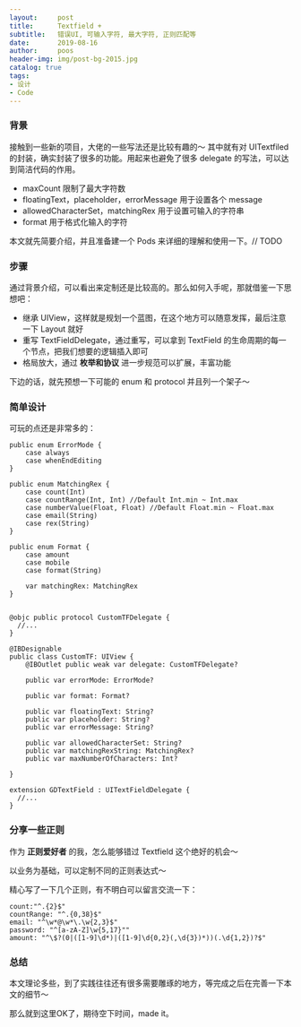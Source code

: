 ```yaml
---
layout:     post
title:      Textfield +
subtitle:   错误UI, 可输入字符, 最大字符, 正则匹配等
date:       2019-08-16
author:     poos
header-img: img/post-bg-2015.jpg
catalog: true
tags:
- 设计
- Code
---
```


### 背景

接触到一些新的项目，大佬的一些写法还是比较有趣的～ 其中就有对 UITextfiled 的封装，确实封装了很多的功能。用起来也避免了很多 delegate 的写法，可以达到简洁代码的作用。

- maxCount 限制了最大字符数
- floatingText，placeholder，errorMessage 用于设置各个 message
- allowedCharacterSet，matchingRex 用于设置可输入的字符串
- format 用于格式化输入的字符

本文就先简要介绍，并且准备建一个 Pods 来详细的理解和使用一下。// TODO

### 步骤

通过背景介绍，可以看出来定制还是比较高的。那么如何入手呢，那就借鉴一下思想吧：

- 继承 UIView，这样就是规划一个蓝图，在这个地方可以随意发挥，最后注意一下 Layout 就好
- 重写 TextFieldDelegate，通过重写，可以拿到 TextField 的生命周期的每一个节点，把我们想要的逻辑插入即可
- 格局放大，通过 **枚举和协议** 进一步规范可以扩展，丰富功能

下边的话，就先预想一下可能的 enum 和 protocol 并且列一个架子～

### 简单设计

可玩的点还是非常多的：

```
public enum ErrorMode {
    case always
    case whenEndEditing
}

public enum MatchingRex {
    case count(Int)
    case countRange(Int, Int) //Default Int.min ~ Int.max
    case numberValue(Float, Float) //Default Float.min ~ Float.max
    case email(String)
    case rex(String)
}

public enum Format {
    case amount
    case mobile
    case format(String)

    var matchingRex: MatchingRex
}


@objc public protocol CustomTFDelegate {
  //...
}

@IBDesignable
public class CustomTF: UIView {
    @IBOutlet public weak var delegate: CustomTFDelegate?

    public var errorMode: ErrorMode?

    public var format: Format?

    public var floatingText: String?
    public var placeholder: String?
    public var errorMessage: String?

    public var allowedCharacterSet: String?
    public var matchingRexString: MatchingRex?
    public var maxNumberOfCharacters: Int?

}

extension GDTextField : UITextFieldDelegate {
  //...
}
```

### 分享一些正则

作为 **正则爱好者** 的我，怎么能够错过 Textfield 这个绝好的机会～

以业务为基础，可以定制不同的正则表达式～

精心写了一下几个正则，有不明白可以留言交流一下：

```
count:"^.{2}$"
countRange: "^.{0,38}$"
email: "^\w*@\w*\.\w{2,3}$"
password: "^[a-zA-Z]\w{5,17}""
amount: "^\$?(0|([1-9]\d*)|([1-9]\d{0,2}(,\d{3})*))(.\d{1,2})?$"
```

### 总结

本文理论多些，到了实践往往还有很多需要雕琢的地方，等完成之后在完善一下本文的细节～

那么就到这里OK了，期待空下时间，made it。
